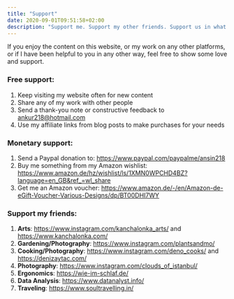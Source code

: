 ```yaml
---
title: "Support"
date: 2020-09-01T09:51:58+02:00
description: "Support me. Support my other friends. Support us in what we do."
---
```


If you enjoy the content on this website, or my work on any other platforms, or if I have been helpful to you in any other way, feel free to show some love and support.

### Free support:

1. Keep visiting my website often for new content
2. Share any of my work with other people
3. Send a thank-you note or constructive feedback to ankur218@hotmail.com
4. Use my affiliate links from blog posts to make purchases for your needs

### Monetary support:

1. Send a Paypal donation to: https://www.paypal.com/paypalme/ansin218
2. Buy me something from my Amazon wishlist: https://www.amazon.de/hz/wishlist/ls/1XMN0WPCHD4BZ?language=en_GB&ref_=wl_share
3. Get me an Amazon voucher: https://www.amazon.de/-/en/Amazon-de-eGift-Voucher-Various-Designs/dp/BT00DHI7WY

### Support my friends:

1. <b>Arts</b>: https://www.instagram.com/kanchalonka_arts/ and https://www.kanchalonka.com/ 
2. <b>Gardening/Photography</b>: https://www.instagram.com/plantsandmo/
3. <b>Cooking/Photography</b>: https://www.instagram.com/deno_cooks/ and https://denizaytac.com/
4. <b>Photography</b>: https://www.instagram.com/clouds_of_istanbul/
5. <b>Ergonomics</b>: https://wie-im-schlaf.de/
6. <b>Data Analysis</b>: https://www.datanalyst.info/
7. <b>Traveling</b>: https://www.soultravelling.in/